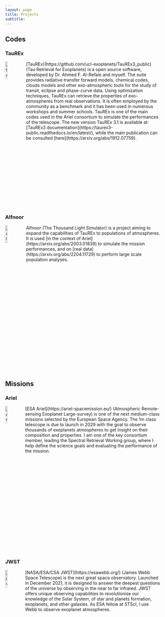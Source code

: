 ```yaml
---
layout: page
title: Projects
subtitle: 
---
```


## Codes

### TauREx
<img src="https://quentchangeat.github.io/img/taurex-3-oct2021.png" alt="taurex" width="12%" height="12%" align="left" style="float:left; padding-right:4px">
[TauREx](https://github.com/ucl-exoplanets/TauREx3_public) (Tau Retrieval for Exoplanets) is a open source software, developed by Dr. Ahmed F. Al-Refaie and myself. The suite provides radiative transfer forward models, chemical codes, clouds models and other exo-atmospheric tools for the study of transit, eclipse and phase-curve data. Using optimization techniques, TauREx can retrieve the properties of exo-atmospheres from real observations. It is often employed by the community as a benchmark and it has been used in numerous workshops and summer schools. TauREx is one of the main codes used in the Ariel consortium to simulate the performances of the telescope. The new version TauREx 3.1 is available at: [TauREx3 documentation](https://taurex3-public.readthedocs.io/en/latest/), while the main publication can be consulted [here](https://arxiv.org/abs/1912.07759).
<br clear="left"/>

### Alfnoor
<img src="https://quentchangeat.github.io/img/alfnoor.png" alt="alfnoor" width="12%" height="12%" align="left" style="float:left; padding-right:4px">
Alfnoor (The Thousand Light Simulator) is a project aiming to expand the capabilities of TauREx to populations of atmospheres. It is used [in the context of Ariel](https://arxiv.org/abs/2003.01839) to simulate the mission performances, and on [real data](https://arxiv.org/abs/2204.11729) to perform large scale population analyses.
<br clear="left"/>

## Missions

### Ariel
<img src="https://quentchangeat.github.io/img/preview_ariel.png" alt="ariel" width="12%" height="12%" style="float:left; padding-right:4px">
[ESA Ariel](https://ariel-spacemission.eu/) (Atmospheric Remote-sensing Exoplanet Large-survey) is one of the next medium-class missions selected by the European Space Agency. The 1m class telescope is due to launch in 2029 with the goal to observe thousands of exoplanets atmospheres to get insight on their composition and properties. I am one of the key consortium member, leading the Spectral Retrieval Working group, where I help define the science goals and evaluating the performance of the mission.
<br clear="left"/>

### JWST
<img src="https://quentchangeat.github.io/img/jwst.png" alt="jwst" width="12%" height="12%" style="float:left; padding-right:4px">
[NASA/ESA/CSA JWST](https://esawebb.org/) (James Webb Space Telescope) is the next great space observatory. Launched in December 2021, it is designed to answer the deepest questions of the universe by observing in the near to far infrared. JWST offers unique observing capabilities to revolutionise our knowledge of the Solar System, of star and planets formation, exoplanets, and other galaxies. As ESA fellow at STScI, I use Webb to observe exoplanet atmospheres.
<br clear="left"/>

